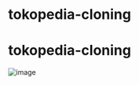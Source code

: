﻿# tokopedia-cloning
# tokopedia-cloning

![image](https://github.com/alwirifa/tokopedia-cloning/assets/95983472/b58cc3cb-222b-4f3e-8077-8782c1d084a9)
